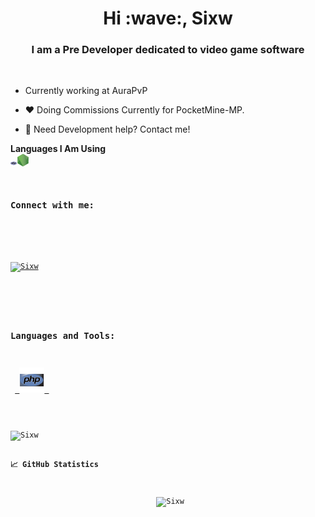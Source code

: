 <h1 align="center">Hi :wave:, Sixw</h1>
<h3 align="center">I am a Pre Developer dedicated to video game software</h3>

<br />

- Currently working at AuraPvP

- ❤️ Doing Commissions Currently for PocketMine-MP.

- 💬 Need Development help? Contact me!



**Languages I Am Using**  
<code><img height="10" src="https://raw.githubusercontent.com/github/explore/80688e429a7d4ef2fca1e82350fe8e3517d3494d/topics/php/php.png"></code><code><img height="20"  height="20" src="https://raw.githubusercontent.com/github/explore/80688e429a7d4ef2fca1e82350fe8e3517d3494d/topics/nodejs/nodejs.png">

 
<h3 align="left">Connect with me:</h3>
<p align="left">


<a href="https://twitter.com/Sixw" target="blank"><img align="center" src="https://raw.githubusercontent.com/rahuldkjain/github-profile-readme-generator/master/src/images/icons/Social/twitter.svg" alt="Sixw" height="30" width="40" /></a>
</p>

<h3 align="left">Languages and Tools:</h3>
<p align="left"> <a href="https://www.php.net/" target="_blank"> <img src="https://raw.githubusercontent.com/devicons/devicon/master/icons/php/php-original.svg" alt="php" width="40" height="40"/> </a> </p>

<p><img align="left" src="https://github-readme-stats.vercel.app/api/top-langs?username=Sixw&show_icons=true&locale=en&layout=compact" alt="Sixw" /></p>



**📈 GitHub Statistics** 
<p align="center"> <img src="https://github-readme-stats.vercel.app/api?username=Sixw&show_icons=true&theme=gotham" alt="Sixw" />
